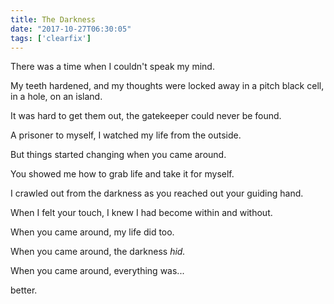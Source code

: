 ```yaml
---
title: The Darkness
date: "2017-10-27T06:30:05"
tags: ['clearfix']
---
```


There was a time when I couldn't speak my mind.

My teeth hardened, and my thoughts were locked away in a pitch black cell, in a hole, on an island.

It was hard to get them out, the gatekeeper could never be found.

A prisoner to myself, I watched my life from the outside.

But things started changing when you came around.

You showed me how to grab life and take it for myself.

I crawled out from the darkness as you reached out your guiding hand.

When I felt your touch, I knew I had become within and without.

When you came around, my life did too.

When you came around, the darkness <i>hid.</i>

When you came around, everything was...

better.